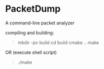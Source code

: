 PacketDump
==========

A command-line packet analyzer

compiling and building:
> mkdir -pv build
> cd build
> cmake ..
> make

OR (execute shell script)
> ./make
